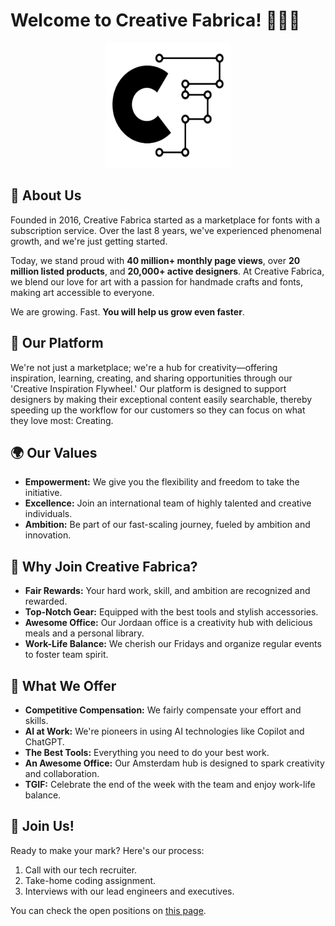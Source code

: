 # Welcome to Creative Fabrica! 🎨👩‍💻

<p align="center">
  <img src="https://raw.githubusercontent.com/creativefabrica/.github/main/assets/logo.svg" alt="Creative Fabrica" width="200" height="200" />
</p>

## 🚀 About Us

Founded in 2016, Creative Fabrica started as a marketplace for fonts with a subscription service. Over the last 8 years, we've experienced phenomenal growth, and we're just getting started.

Today, we stand proud with **40 million+ monthly page views**, over **20 million listed products**, and **20,000+ active designers**. At Creative Fabrica, we blend our love for art with a passion for handmade crafts and fonts, making art accessible to everyone.

We are growing. Fast. **You will help us grow even faster**.

## 💼 Our Platform

We're not just a marketplace; we're a hub for creativity—offering inspiration, learning, creating, and sharing opportunities through our 'Creative Inspiration Flywheel.' Our platform is designed to support designers by making their exceptional content easily searchable, thereby speeding up the workflow for our customers so they can focus on what they love most: Creating.

## 🌍 Our Values

- **Empowerment:** We give you the flexibility and freedom to take the initiative.
- **Excellence:** Join an international team of highly talented and creative individuals.
- **Ambition:** Be part of our fast-scaling journey, fueled by ambition and innovation.

## 🎉 Why Join Creative Fabrica?

- **Fair Rewards:** Your hard work, skill, and ambition are recognized and rewarded.
- **Top-Notch Gear:** Equipped with the best tools and stylish accessories.
- **Awesome Office:** Our Jordaan office is a creativity hub with delicious meals and a personal library.
- **Work-Life Balance:** We cherish our Fridays and organize regular events to foster team spirit.

## 🎁 What We Offer

- **Competitive Compensation:** We fairly compensate your effort and skills.
- **AI at Work:** We're pioneers in using AI technologies like Copilot and ChatGPT.
- **The Best Tools:** Everything you need to do your best work.
- **An Awesome Office:** Our Amsterdam hub is designed to spark creativity and collaboration.
- **TGIF:** Celebrate the end of the week with the team and enjoy work-life balance.

## 📢 Join Us!

Ready to make your mark? Here's our process:

1. Call with our tech recruiter.
2. Take-home coding assignment.
3. Interviews with our lead engineers and executives.

You can check the open positions on [this page](https://boards.eu.greenhouse.io/creativefabrica).
